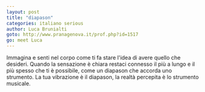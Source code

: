 ```yaml
---
layout: post
title: "diapason"
categories: italiano serious
author: Luca Brunialti
goto: http://www.pranagenova.it/prof.php?id=1517
go: meet Luca
---
```

Immagina e senti nel corpo come ti fa stare l'idea di avere quello che desideri. Quando la sensazione è chiara restaci connesso il più a lungo e il più spesso che ti è possibile, come un diapason che accorda uno strumento. La tua vibrazione è il diapason, la realtà percepita è lo strumento musicale.
